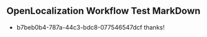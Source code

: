 ## OpenLocalization Workflow Test MarkDown
* b7beb0b4-787a-44c3-bdc8-077546547dcf thanks!

<!--HONumber=Aug16_HO4-->


